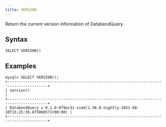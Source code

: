 ```yaml
---
title: VERSION
---
```


Return the current version information of DatabendQuery.

## Syntax

```
SELECT VERSION()
```

## Examples

```
mysql> SELECT VERSION();
+----------------------------------------------------------------------------------------+
| version()                                                                              |
+----------------------------------------------------------------------------------------+
| DatabendQuery v-0.1.0-0f9ec31-simd(1.56.0-nightly-2021-08-10T15:25:36.875868571+00:00) |
+----------------------------------------------------------------------------------------+
```
